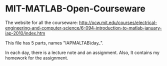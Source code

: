# MIT-MATLAB-Open-Courseware

The website for all the courseware: http://ocw.mit.edu/courses/electrical-engineering-and-computer-science/6-094-introduction-to-matlab-january-iap-2010/index.htm

This file has 5 parts, names "IAPMALTAB\day_".

In each day, there is a lecture note and an assignment. Also, It contains my homework for the assignment.

